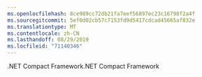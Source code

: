 ```yaml
---
ms.openlocfilehash: 8ce989cc72db21fa7eef56897ec23c16798f2a4f
ms.sourcegitcommit: 5ef0d02cb57c7153fd9d5417cdcad45665af832e
ms.translationtype: MT
ms.contentlocale: zh-CN
ms.lasthandoff: 08/29/2019
ms.locfileid: "71140346"
---
```

<span data-ttu-id="9956a-101">.NET Compact Framework</span><span class="sxs-lookup"><span data-stu-id="9956a-101">.NET Compact Framework</span></span>